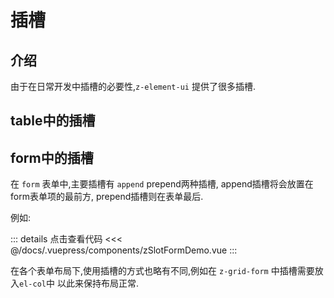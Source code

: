 # 插槽

## 介绍

由于在日常开发中插槽的必要性,`z-element-ui` 提供了很多插槽.

## table中的插槽

## form中的插槽

在 `form` 表单中,主要插槽有 `append`  prepend两种插槽, append插槽将会放置在form表单项的最前方, prepend插槽则在表单最后.

例如:

<ClientOnly><zSlotFormDemo/></ClientOnly>

::: details 点击查看代码
<<< @/docs/.vuepress/components/zSlotFormDemo.vue
:::

在各个表单布局下,使用插槽的方式也略有不同,例如在 `z-grid-form` 中插槽需要放入`el-col`中 以此来保持布局正常.



